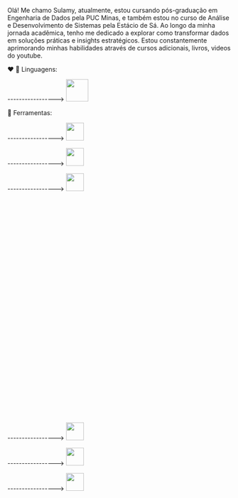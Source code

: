 

Olá! Me chamo Sulamy, atualmente, estou cursando pós-graduação em Engenharia de Dados pela PUC Minas, e também estou no curso de Análise e Desenvolvimento de Sistemas pela Estácio de Sá. Ao longo da minha jornada acadêmica, tenho me dedicado a explorar como transformar dados em soluções práticas e insights estratégicos. Estou constantemente aprimorando minhas habilidades através de cursos adicionais, livros, videos do youtube.


♥️ 🦄 Linguagens:



----------------->                                            <img src="https://cdn.jsdelivr.net/gh/devicons/devicon/icons/python/python-original.svg" width="50" height="50"/> 





💼 Ferramentas:


----------------->   <img src="https://cdn.jsdelivr.net/gh/devicons/devicon/icons/mysql/mysql-original.svg" width="40" height="40"/>

----------------->   <img src="https://cdn.jsdelivr.net/gh/devicons/devicon/icons/git/git-original.svg" width="40" height="40"/>

----------------->   <img src="https://cdn.jsdelivr.net/gh/devicons/devicon@latest/icons/azuresqldatabase/azuresqldatabase-original.svg"  width="40" height="40" />
<svg viewBox="0 0 128 128">

----------------->   <img src="https://cdn.jsdelivr.net/gh/devicons/devicon@latest/icons/amazonwebservices/amazonwebservices-original-wordmark.svg"  width="40" height="40"/>

----------------->   <img src="https://cdn.jsdelivr.net/gh/devicons/devicon/icons/html5/html5-original.svg" width="40" height="40"/> 

----------------->   <img src="https://cdn.jsdelivr.net/gh/devicons/devicon@latest/icons/jupyter/jupyter-original.svg" width="40" height="40" />








        






  

